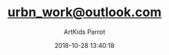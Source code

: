 ---
index: 5119
title: "urbn_work@outlook.com"
subtitle: ""
author: "ArtKids Parrot"
date: "2018-10-28 13:40:18"
excerpt: ""
content: "urbn_work@outlook.com
Cedric Porter"
status: "published"
comment_status: "closed"
modified: "2018-10-28 13:40:18"
type: "flamingo_contact"
comment_count: 0
tags: []
---